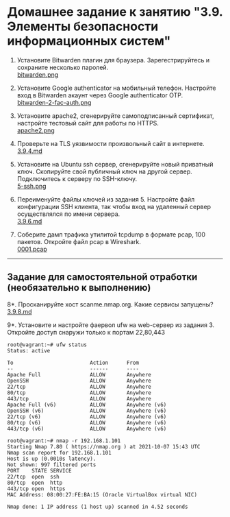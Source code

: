 # Домашнее задание к занятию "3.9. Элементы безопасности информационных систем"

1. Установите Bitwarden плагин для браузера. Зарегестрируйтесь и сохраните несколько паролей.<br>
[bitwarden.png](bitwarden.png)

2. Установите Google authenticator на мобильный телефон. Настройте вход в Bitwarden акаунт через Google authenticator OTP.
<br>[bitwarden-2-fac-auth.png](bitwarden-2-fac-auth.png)

3. Установите apache2, сгенерируйте самоподписанный сертификат, настройте тестовый сайт для работы по HTTPS.
<br>[apache2.png](apache2.png)
4. Проверьте на TLS уязвимости произвольный сайт в интернете.
<br>[3.9.4.md](3.9.4.md)
5. Установите на Ubuntu ssh сервер, сгенерируйте новый приватный ключ. Скопируйте свой публичный ключ на другой сервер. Подключитесь к серверу по SSH-ключу.
 <br>[5-ssh.png](5-ssh.png)
6. Переименуйте файлы ключей из задания 5. Настройте файл конфигурации SSH клиента, так чтобы вход на удаленный сервер осуществлялся по имени сервера.
<br>[3.9.6.md](3.9.6.md)
7. Соберите дамп трафика утилитой tcpdump в формате pcap, 100 пакетов. Откройте файл pcap в Wireshark.
<br>[0001.pcap](0001.pcap)

 ---
## Задание для самостоятельной отработки (необязательно к выполнению)

8*. Просканируйте хост scanme.nmap.org. Какие сервисы запущены?<br>
[3.9.8.md](3.9.8.md)

9*. Установите и настройте фаервол ufw на web-сервер из задания 3. Откройте доступ снаружи только к портам 22,80,443

```
root@vagrant:~# ufw status
Status: active

To                         Action      From
--                         ------      ----
Apache Full                ALLOW       Anywhere
OpenSSH                    ALLOW       Anywhere
22/tcp                     ALLOW       Anywhere
80/tcp                     ALLOW       Anywhere
443/tcp                    ALLOW       Anywhere
Apache Full (v6)           ALLOW       Anywhere (v6)
OpenSSH (v6)               ALLOW       Anywhere (v6)
22/tcp (v6)                ALLOW       Anywhere (v6)
80/tcp (v6)                ALLOW       Anywhere (v6)
443/tcp (v6)               ALLOW       Anywhere (v6)

root@vagrant:~# nmap -r 192.168.1.101
Starting Nmap 7.80 ( https://nmap.org ) at 2021-10-07 15:43 UTC
Nmap scan report for 192.168.1.101
Host is up (0.0010s latency).
Not shown: 997 filtered ports
PORT    STATE SERVICE
22/tcp  open  ssh
80/tcp  open  http
443/tcp open  https
MAC Address: 08:00:27:FE:BA:15 (Oracle VirtualBox virtual NIC)

Nmap done: 1 IP address (1 host up) scanned in 4.52 seconds
```
